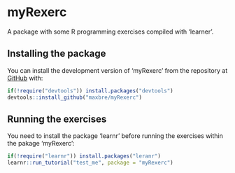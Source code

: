 
<!-- README.md is generated from README.Rmd. Please edit that file -->

# myRexerc

<!-- badges: start -->
<!-- badges: end -->

A package with some R programming exercises compiled with ‘learner’.

## Installing the package

You can install the development version of ‘myRexerc’ from the
repository at [GitHub](https://github.com/maxbre/myRexerc/) with:

``` r
if(!require("devtools")) install.packages("devtools")
devtools::install_github("maxbre/myRexerc")
```

## Running the exercises

You need to install the package ‘learnr’ before running the exercises
within the pakage ‘myRexerc’:

``` r
if(!require("learnr")) install.packages("leranr")
learnr::run_tutorial("test_me", package = "myRexerc")
```
